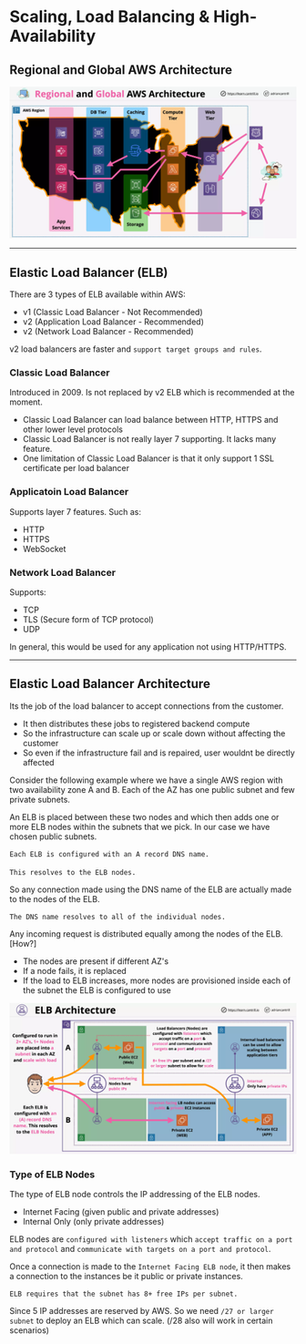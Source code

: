 # Scaling, Load Balancing & High-Availability

## Regional and Global AWS Architecture

![img](./imgs/scaling/RegionalandGlobalInfrastructure2.webp)

---

## Elastic Load Balancer (ELB)

There are 3 types of ELB available within AWS:

- v1 (Classic Load Balancer - Not Recommended)
- v2 (Application Load Balancer - Recommended)
- v2 (Network Load Balancer - Recommended)

v2 load balancers are faster and `support target groups and rules`.

### Classic Load Balancer

Introduced in 2009. Is not replaced by v2 ELB which is recommended at the moment.

- Classic Load Balancer can load balance between HTTP, HTTPS and other lower level protocols
- Classic Load Balancer is not really layer 7 supporting. It lacks many feature.
- One limitation of Classic Load Balancer is that it only support 1 SSL certificate per load balancer

### Applicatoin Load Balancer

Supports layer 7 features. Such as:

- HTTP
- HTTPS
- WebSocket

### Network Load Balancer

Supports:

- TCP
- TLS (Secure form of TCP protocol)
- UDP

In general, this would be used for any application not using HTTP/HTTPS.

---

## Elastic Load Balancer Architecture

Its the job of the load balancer to accept connections from the customer.

- It then distributes these jobs to registered backend compute
- So the infrastructure can scale up or scale down without affecting the customer
- So even if the infrastructure fail and is repaired, user wouldnt be directly affected

Consider the following example where we have a single AWS region with two availability zone A and B. Each of the AZ has one public subnet and few private subnets.

An ELB is placed between these two nodes and which then adds one or more ELB nodes within the subnets that we pick. In our case we have chosen public subnets.

    Each ELB is configured with an A record DNS name.

    This resolves to the ELB nodes.

So any connection made using the DNS name of the ELB are actually made to the nodes of the ELB.

    The DNS name resolves to all of the individual nodes.

Any incoming request is distributed equally among the nodes of the ELB. [How?]

- The nodes are present if different AZ's
- If a node fails, it is replaced
- If the load to ELB increases, more nodes are provisioned inside each of the subnet the ELB is configured to use

![img](./imgs/scaling/ELBArchitecture1.webp)

### Type of ELB Nodes

The type of ELB node controls the IP addressing of the ELB nodes.

- Internet Facing (given public and private addresses)
- Internal Only (only private addresses)

ELB nodes are `configured with listeners` which `accept traffic on a port and protocol` and `communicate with targets on a port and protocol`.

Once a connection is made to the `Internet Facing ELB node`, it then makes a connection to the instances be it public or private instances.

    ELB requires that the subnet has 8+ free IPs per subnet.

Since 5 IP addresses are reserved by AWS. So we need `/27 or larger subnet` to deploy an ELB which can scale. (/28 also will work in certain scenarios)
